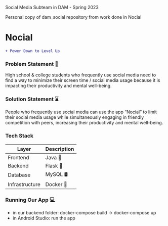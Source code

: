Social Media Subteam in DAM - Spring 2023

Personal copy of dam_social repository from work done in Nocial

# Nocial
```diff
+ Power Down to Level Up 
```

### Problem Statement 📱

High school & college students who frequently use social media need to find a way to minimize their screen time / social media usage because it is impacting their productivity and mental well-being.

### Solution Statement ⌛

People who frequently use social media can use the app “Nocial” to limit their social media usage while simultaneously engaging in friendly competition with peers, increasing their productivity and mental well-being.

### Tech Stack

| Layer  | Description |
| ------------- | ------------- |
| Frontend  | Java 🍵  |
| Backend  | Flask 🐍  |
| Database  | MySQL 🛢️ |
| Infrastructure  | Docker 🐋  |

### Running Our App 💻

* in our backend folder: docker-compose build -> docker-compose up
* in Android Studio: run the app

